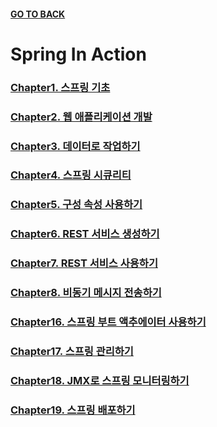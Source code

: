 #### [GO TO BACK](../../../../../../../../../README.md)

# Spring In Action

### [Chapter1. 스프링 기초](./chapter1/README.md)
### [Chapter2. 웹 애플리케이션 개발](./chapter2/README.md)
### [Chapter3. 데이터로 작업하기](./chapter3/README.md)
### [Chapter4. 스프링 시큐리티](./chapter4/README.md)
### [Chapter5. 구성 속성 사용하기](./chapter5/README.md)
### [Chapter6. REST 서비스 생성하기](./chapter6/README.md)
### [Chapter7. REST 서비스 사용하기](./chapter7/README.md)
### [Chapter8. 비동기 메시지 전송하기](./chapter8/README.md)

### [Chapter16. 스프링 부트 액추에이터 사용하기](./chapter16/README.md)
### [Chapter17. 스프링 관리하기](./chapter17/README.md)
### [Chapter18. JMX로 스프링 모니터링하기](./chapter18/README.md)
### [Chapter19. 스프링 배포하기](./chapter19/README.md)
